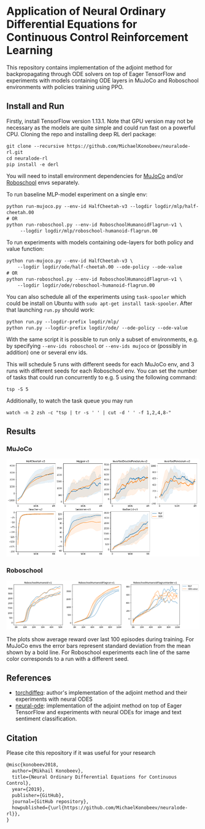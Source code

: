# Application of Neural Ordinary Differential Equations for Continuous Control Reinforcement Learning

This repository contains implementation of the adjoint method for
backpropagating through ODE solvers on top of Eager TensorFlow and
experiments with models containing ODE layers in MuJoCo and Roboschool
environments with policies training using PPO.


## Install and Run

Firstly, install TensorFlow version 1.13.1. Note that GPU version
may not be necessary as the models are quite simple and could run
fast on a powerful CPU. Cloning the repo and installing
deep RL derl package:
```{bash}
git clone --recursive https://github.com/MichaelKonobeev/neuralode-rl.git
cd neuralode-rl
pip install -e derl
```
You will need to install environment dependencies for [MuJoCo](https://github.com/openai/mujoco-py) and/or [Roboschool](https://github.com/openai/roboschool)
envs separately.

To run baseline MLP-model experiment on a single env:
```{bash}
python run-mujoco.py --env-id HalfCheetah-v3 --logdir logdir/mlp/half-cheetah.00
# OR
python run-roboschool.py --env-id RoboschoolHumanoidFlagrun-v1 \
     --logdir logdir/mlp/roboschool-humanoid-flagrun.00
```
To run experiments with models containing ode-layers for both
policy and value function:
```{bash}
python run-mujoco.py --env-id HalfCheetah-v3 \
    --logdir logdir/ode/half-cheetah.00 --ode-policy --ode-value
# OR
python run-roboschool.py --env-id RoboschoolHumanoidFlagrun-v1 \
    --logdir logdir/ode/roboschool-humanoid-flagrun.00
```

You can also schedule all of the experiments using `task-spooler`
which could be install on Ubuntu with `sudo apt-get install task-spooler`.
After that launching `run.py` should work:
```{bash}
python run.py --logdir-prefix logdir/mlp/
python run.py --logdir-prefix logdir/ode/ --ode-policy --ode-value
```
With the same script it is possible to run only a subset of environments, e.g.
by specifying `--env-ids roboschool` or `--env-ids mujoco` or (possibly in
addition) one or several env ids.

This will schedule 5 runs with different seeds for each MuJoCo env,
and 3 runs with different seeds for each Roboschool env. You can
set the number of tasks that could run concurrently to e.g. 5
using the following command:
```{bash}
tsp -S 5
```
Additionally, to watch the task queue you may run
```{bash}
watch -n 2 zsh -c "tsp | tr -s ' ' | cut -d ' ' -f 1,2,4,8-"
```

## Results

### MuJoCo
![mujoco](assets/mujoco.png)

### Roboschool
![roboschool](assets/roboschool.png)

The plots show average reward over last 100 episodes during training.
For MuJoCo envs the error bars represent standard deviation from
the mean shown by a bold line. For Roboschool experiments each
line of the same color corresponds to a run with a different seed.

## References
* [torchdiffeq](https://github.com/rtqichen/torchdiffeq): author's implementation of the adjoint method and their experiments
with neural ODES
* [neural-ode](https://github.com/saparina/neural-ode): implementation of the adjoint method on top of Eager TensorFlow
and experiments with neural ODEs for image and text sentiment classification.

## Citation

Please cite this repository if it was useful for your research
```
@misc{konobeev2018,
  author={Mikhail Konobeev},
  title={Neural Ordinary Differential Equations for Continuous Control},
  year={2019},
  publisher={GitHub},
  journal={GitHub repository},
  howpublished={\url{https://github.com/MichaelKonobeev/neuralode-rl}},
}
```

